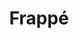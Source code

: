 ---
title: "Frappé"
url: /ciudad-autonoma-de-buenos-aires/frappe-avenida-general-las-heras/
shop: general
---